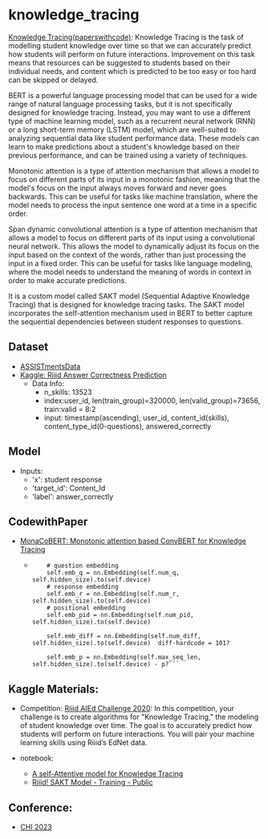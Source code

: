 # knowledge_tracing

[Knowledge Tracing(paperswithcode)](https://paperswithcode.com/task/knowledge-tracing): Knowledge Tracing is the task of modelling student knowledge over time so that we can accurately predict how students will perform on future interactions. Improvement on this task means that resources can be suggested to students based on their individual needs, and content which is predicted to be too easy or too hard can be skipped or delayed.

BERT is a powerful language processing model that can be used for a wide range of natural language processing tasks, but it is not specifically designed for knowledge tracing. Instead, you may want to use a different type of machine learning model, such as a recurrent neural network (RNN) or a long short-term memory (LSTM) model, which are well-suited to analyzing sequential data like student performance data. These models can learn to make predictions about a student's knowledge based on their previous performance, and can be trained using a variety of techniques.

Monotonic attention is a type of attention mechanism that allows a model to focus on different parts of its input in a monotonic fashion, meaning that the model's focus on the input always moves forward and never goes backwards. This can be useful for tasks like machine translation, where the model needs to process the input sentence one word at a time in a specific order.

Span dynamic convolutional attention is a type of attention mechanism that allows a model to focus on different parts of its input using a convolutional neural network. This allows the model to dynamically adjust its focus on the input based on the context of the words, rather than just processing the input in a fixed order. This can be useful for tasks like language modeling, where the model needs to understand the meaning of words in context in order to make accurate predictions.

It is a custom model called SAKT model (Sequential Adaptive Knowledge Tracing) that is designed for knowledge tracing tasks. The SAKT model incorporates the self-attention mechanism used in BERT to better capture the sequential dependencies between student responses to questions.

## Dataset
- [ASSISTmentsData](https://sites.google.com/site/assistmentsdata/datasets)
- [Kaggle: Riiid Answer Correctness Prediction](https://www.kaggle.com/competitions/riiid-test-answer-prediction/data)
  - Data Info:
    - n_skills: 13523
    - index:user_id, len(train_group)=320000, len(valid_group)=73656, train:valid = 8:2
    - input: timestamp(ascending), user_id, content_id(skills), content_type_id(0-questions), answered_correctly

## Model
- Inputs:
  - 'x': student response
  - 'target_id': Content_Id
  - 'label': answer_correctly
  
## CodewithPaper
- [MonaCoBERT: Monotonic attention based ConvBERT for Knowledge Tracing](https://github.com/codingchild2424/MonaCoBERT)
  - ``` 
        # question embedding
        self.emb_q = nn.Embedding(self.num_q, self.hidden_size).to(self.device)
        # response embedding
        self.emb_r = nn.Embedding(self.num_r, self.hidden_size).to(self.device)
        # positional embedding
        self.emb_pid = nn.Embedding(self.num_pid, self.hidden_size).to(self.device)

        self.emb_diff = nn.Embedding(self.num_diff, self.hidden_size).to(self.device)  diff-hardcode = 101?

        self.emb_p = nn.Embedding(self.max_seq_len, self.hidden_size).to(self.device) - p?```

## Kaggle Materials: 
- Competition:
[Riiid AIEd Challenge 2020](https://www.kaggle.com/competitions/riiid-test-answer-prediction/overview): In this competition, your challenge is to create algorithms for "Knowledge Tracing," the modeling of student knowledge over time. The goal is to accurately predict how students will perform on future interactions. You will pair your machine learning skills using Riiid’s EdNet data.

- notebook:
    - [A self-Attentive model for Knowledge Tracing](https://www.kaggle.com/code/wangsg/a-self-attentive-model-for-knowledge-tracing/notebook)
    - [Riiid! SAKT Model - Training - Public](https://www.kaggle.com/code/manikanthr5/riiid-sakt-model-training-public)

## Conference:
- [CHI 2023](https://chi2023.acm.org/)
